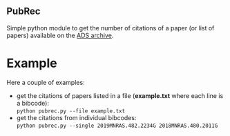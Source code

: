 ## PubRec

Simple python module to get the number of citations of a paper (or list of papers) available on the [ADS archive](https://ui.adsabs.harvard.edu/).

# Example
Here a couple of examples:
* get the citations of papers listed in a file (**example.txt** where each line is a bibcode):  
`python pubrec.py --file example.txt`
* get the citations from individual bibcodes:  
`python pubrec.py --single 2019MNRAS.482.2234G 2018MNRAS.480.2011G`